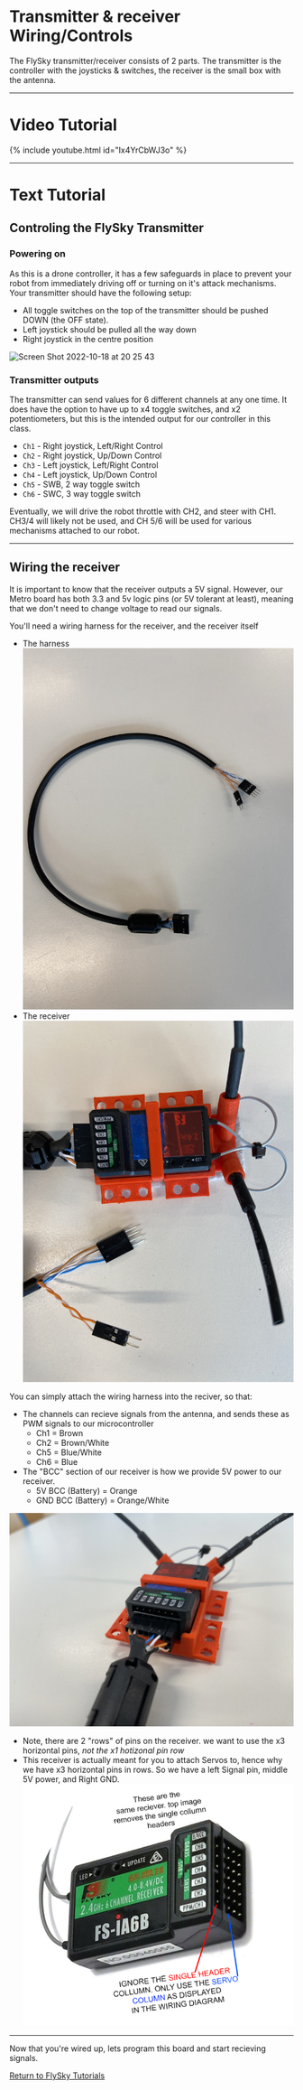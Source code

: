 # Transmitter & receiver Wiring/Controls

The FlySky transmitter/receiver consists of 2 parts. The transmitter is the controller with the joysticks & switches, the receiver is the small box with the antenna. 

***

# Video Tutorial

{% include youtube.html id="Ix4YrCbWJ3o" %}

***

# Text Tutorial

## Controling the FlySky Transmitter

### Powering on
As this is a drone controller, it has a few safeguards in place to prevent your robot from immediately driving off or turning on it's attack mechanisms. Your transmitter should have the following setup: 
- All toggle switches on the top of the transmitter should be pushed DOWN (the OFF state).
- Left joystick should be pulled all the way down
- Right joystick in the centre position

![Screen Shot 2022-10-18 at 20 25 43](https://user-images.githubusercontent.com/101632496/196513614-dd92db1c-323c-43ee-bb24-fdf60ac65196.png)

### Transmitter outputs
The transmitter can send values for 6 different channels at any one time. It does have the option to have up to x4 toggle switches, and x2 potentiometers, but this is the intended output for our controller in this class. 

- `Ch1` - Right joystick, Left/Right Control
- `Ch2` - Right joystick, Up/Down Control
- `Ch3` - Left joystick, Left/Right Control
- `Ch4` - Left joystick, Up/Down Control
- `Ch5` - SWB, 2 way toggle switch
- `Ch6` - SWC, 3 way toggle switch

Eventually, we will drive the robot throttle with CH2, and steer with CH1. CH3/4 will likely not be used, and CH 5/6 will be used for various mechanisms attached to our robot. 

***

## Wiring the receiver
It is important to know that the receiver outputs a 5V signal. However, our Metro board has both 3.3 and 5v logic pins (or 5V tolerant at least), meaning that we don't need to change voltage to read our signals. 

You'll need a wiring harness for the receiver, and the receiver itself
* The harness
    ![harness](wire_harness.jpeg)
* The receiver
    ![receiver](IMG_0175.jpeg)

You can simply attach the wiring harness into the reciver, so that:
* The channels can recieve signals from the antenna, and sends these as PWM signals to our microcontroller
    * Ch1 = Brown
    * Ch2 = Brown/White
    * Ch5 = Blue/White
    * Ch6 = Blue
* The "BCC" section of our receiver is how we provide 5V power to our receiver. 
    * 5V BCC (Battery) = Orange 
    * GND BCC (Battery) = Orange/White


![connected](connected_harness.jpeg)
* Note, there are 2 "rows" of pins on the receiver. we want to use the x3 horizontal pins, *not the x1 hotizonal pin row*
* This receiver is actually meant for you to attach Servos to, hence why we have x3 horizontal pins in rows. So we have a left Signal pin, middle 5V power, and Right GND. 
![wiring](reciever_wiring.png)

***
Now that you're wired up, lets program this board and start recieving signals. 

[Return to FlySky Tutorials](../learning_modules/Fly_sky_learning.md)
